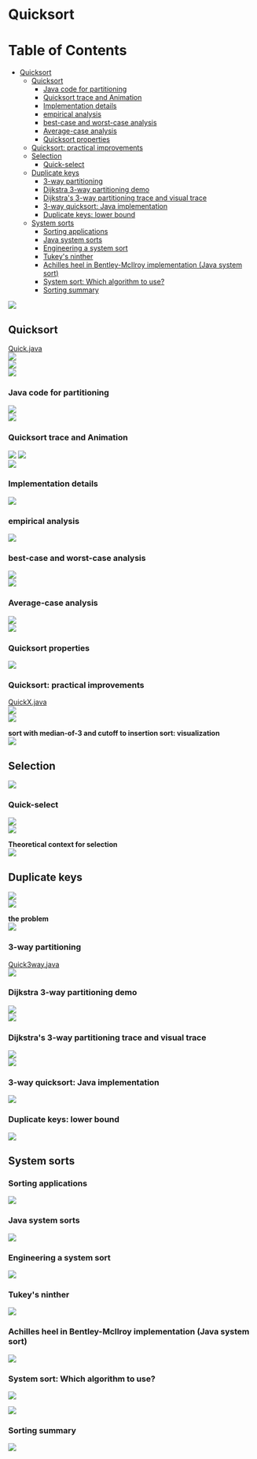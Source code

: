# Quicksort
Table of Contents
=================

   * [Quicksort](#quicksort)
      * [Quicksort](#quicksort-1)
         * [Java code for partitioning](#java-code-for-partitioning)
         * [Quicksort trace and Animation](#quicksort-trace-and-animation)
         * [Implementation details](#implementation-details)
         * [empirical analysis](#empirical-analysis)
         * [best-case and worst-case analysis](#best-case-and-worst-case-analysis)
         * [Average-case analysis](#average-case-analysis)
         * [Quicksort properties](#quicksort-properties)
      * [Quicksort: practical improvements](#quicksort-practical-improvements)
      * [Selection](#selection)
         * [Quick-select](#quick-select)
      * [Duplicate keys](#duplicate-keys)
         * [3-way partitioning](#3-way-partitioning)
         * [Dijkstra 3-way partitioning demo](#dijkstra-3-way-partitioning-demo)
         * [Dijkstra's 3-way partitioning trace and visual trace](#dijkstras-3-way-partitioning-trace-and-visual-trace)
         * [3-way quicksort: Java implementation](#3-way-quicksort-java-implementation)
         * [Duplicate keys: lower bound](#duplicate-keys-lower-bound)
      * [System sorts](#system-sorts)
         * [Sorting applications](#sorting-applications)
         * [Java system sorts](#java-system-sorts)
         * [Engineering a system sort](#engineering-a-system-sort)
         * [Tukey's ninther](#tukeys-ninther)
         * [Achilles heel in Bentley-McIlroy implementation (Java system sort)](#achilles-heel-in-bentley-mcilroy-implementation-java-system-sort)
         * [System sort: Which algorithm to use?](#system-sort-which-algorithm-to-use)
         * [Sorting summary](#sorting-summary)
         
![](media/14858486968970.jpg)

## Quicksort
[Quick.java](../java/src/main/java/com/linbo/algs/sortings/Quick.java)<br>
![](media/14858488006458.jpg)<br>
![](media/14858488114593.jpg)<br>
![](media/14858488209815.jpg)<br>

### Java code for partitioning![](media/14858490392229.jpg)<br>
![](media/14858490594994.jpg)<br>

### Quicksort trace and Animation
![](media/quick-sort_random.gif)
![](media/quick-sort_nearly-sorted.gif)<br>
![](media/14858491675250.jpg)

### Implementation details
![](media/14858494882511.jpg)

### empirical analysis
![](media/14858495123896.jpg)

### best-case and worst-case analysis
![](media/14858496413799.jpg)<br>
![](media/14858496520129.jpg)

### Average-case analysis
![](media/14858497109854.jpg)<br>
![](media/14858497213536.jpg)

### Quicksort properties
![](media/14858501722521.jpg)

### Quicksort: practical improvements
[QuickX.java](https://github.com/kevin-wayne/algs4/blob/master/src/main/java/edu/princeton/cs/algs4/QuickX.java)<br>
![](media/14858502210451.jpg)<br>
![](media/14858502885022.jpg)

**sort with median-of-3 and cutoff to insertion sort: visualization**<br>
![](media/14858503422165.jpg)

## Selection
![](media/14858508191488.jpg)

### Quick-select
![](media/14858508904461.jpg)<br>
![](media/14858509589622.jpg)

**Theoretical context for selection**<br>
![](media/14858510641248.jpg)

## Duplicate keys
![](media/14858511547141.jpg)<br>
![](media/14858511672669.jpg)

**the problem**<br>
![](media/14858512269427.jpg)

### 3-way partitioning
[Quick3way.java](../java/src/main/java/com/linbo/algs/sortings/Quick3way.java)<br>
![](media/14858513073911.jpg)

### Dijkstra 3-way partitioning demo
![](media/14858513803516.jpg)<br>
![](media/14858514535433.jpg)

### Dijkstra's 3-way partitioning trace and visual trace
![](media/14858522649651.jpg)<br>
![](media/14858523186183.jpg)

### 3-way quicksort: Java implementation
![](media/14858523355974.jpg)

### Duplicate keys: lower bound
![](media/14858523905363.jpg)

## System sorts
### Sorting applications
![](media/14858534685801.jpg)

### Java system sorts
![](media/14858534940481.jpg)

### Engineering a system sort
![](media/14858537122311.jpg)

### Tukey's ninther
![](media/14858537428608.jpg)

### Achilles heel in Bentley-McIlroy implementation (Java system sort)
![](media/14858538139767.jpg)

### System sort: Which algorithm to use?
![](media/14858538613278.jpg)

![](media/14858538989579.jpg)

### Sorting summary
![](media/14858539444533.jpg)


